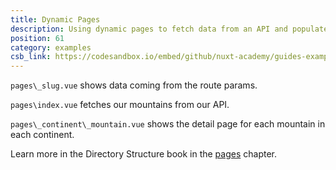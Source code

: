 ```yaml
---
title: Dynamic Pages
description: Using dynamic pages to fetch data from an API and populate those pages
position: 61
category: examples
csb_link: https://codesandbox.io/embed/github/nuxt-academy/guides-examples/tree/master/04_directory_structure/11_pages
---
```


<example-intro></example-intro>

`pages\_slug.vue` shows data coming from the route params.

`pages\index.vue` fetches our mountains from our API.

`pages\_continent\_mountain.vue` shows the detail page for each mountain in each continent.

<base-alert type="next">

Learn more in the Directory Structure book in the [pages](/guides/directory-structure/pages) chapter.

</base-alert>

<code-sandbox :src="csb_link"></code-sandbox>
